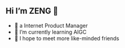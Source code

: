 ## Hi I’m ZENG 👋


- 🔭 a Internet Product Manager
- 🌱 I’m currently learning AIGC
- 👯 I hope to meet more like-minded friends

